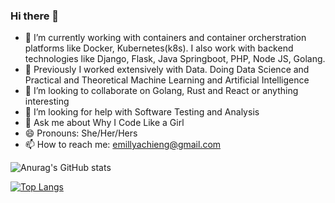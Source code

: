 ### Hi there 👋 
- 🔭 I’m currently working with containers and container orcherstration platforms like Docker, Kubernetes(k8s). I also work with backend technologies like Django, Flask, Java Springboot, PHP, Node JS, Golang. 
- 🌱 Previously I worked extensively with Data. Doing Data Science and Practical and Theoretical Machine Learning and Artificial Intelligence
- 👯 I’m looking to collaborate on Golang, Rust and React or anything interesting
- 🤔 I’m looking for help with Software Testing and Analysis
- 💬 Ask me about Why I Code Like a Girl
- 😄 Pronouns: She/Her/Hers
- 📫 How to reach me: emillyachieng@gmail.com

![Anurag's GitHub stats](https://github-readme-stats.vercel.app/api?username=EmAchieng&count_private=true)

[![Top Langs](https://github-readme-stats.vercel.app/api/top-langs/?username=EmAchieng&layout=compact)](https://github.com/EmAchieng/github-readme-stats)


